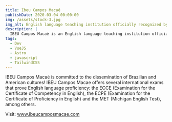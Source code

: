 ```yaml
---
title: Ibeu Campos Macaé
publishDate: 2020-03-04 00:00:00
img: /assets/stock-3.jpg
img_alt: English language teaching institution officially recognized by the American Embassy
description: |
  IBEU Campos Macaé is an English language teaching institution officially recognized by the American Embassy
tags:
  - Dev
  - VueJS
  - Astro
  - javascript
  - TailwindCSS
---
```


IBEU Campos Macaé is committed to the dissemination of Brazilian and American cultures! IBEU Campos Macae offers several international exams that prove English language proficiency: the ECCE (Examination for the Certificate of Competency in English), the ECPE (Examination for the Certificate of Proficiency in English) and the MET (Michigan English Test), among others.


Visit: <a href='https://www.ibeucamposmacae.com.br' target='_blank' title='IBEU Campos Macaé'>www.ibeucamposmacae.com</a>
